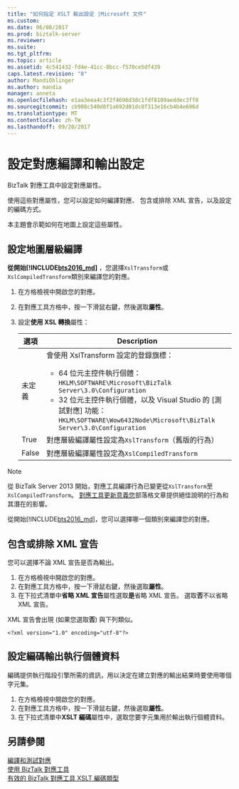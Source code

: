 ```yaml
---
title: "如何指定 XSLT 輸出設定 |Microsoft 文件"
ms.custom: 
ms.date: 06/08/2017
ms.prod: biztalk-server
ms.reviewer: 
ms.suite: 
ms.tgt_pltfrm: 
ms.topic: article
ms.assetid: 4c541432-fd4e-41cc-8bcc-f570ce5df439
caps.latest.revision: "8"
author: MandiOhlinger
ms.author: mandia
manager: anneta
ms.openlocfilehash: e1aa3eea4c3f2f4696d3dc1fdf8109aeddec3ff8
ms.sourcegitcommit: cb908c540d8f1a692d01dc8f313e16cb4b4e696d
ms.translationtype: MT
ms.contentlocale: zh-TW
ms.lasthandoff: 09/20/2017
---
```

# <a name="set-map-compilation-and-output-settings"></a>設定對應編譯和輸出設定
BizTalk 對應工具中設定對應屬性。 

使用這些對應屬性，您可以設定如何編譯對應、 包含或排除 XML 宣告，以及設定的編碼方式。 

本主題會示範如何在地圖上設定這些屬性。

## <a name="set-the-map-level-compilation"></a>設定地圖層級編譯

**從開始[!INCLUDE[bts2016_md](../includes/bts2016-md.md)]** ，您選擇`XslTransform`或`XslCompiledTransform`類別來編譯您的對應。 

1. 在方格檢視中開啟您的對應。
2. 在對應工具方格中，按一下滑鼠右鍵，然後選取**屬性**。  
3. 設定**使用 XSL 轉換**屬性： 

    | 選項 | Description |
    | --- | --- |
    | 未定義 | 會使用 XslTransform 設定的登錄旗標： <ul><li>64 位元主控件執行個體：`HKLM\SOFTWARE\Microsoft\BizTalk Server\3.0\Configuration`</li><li>32 位元主控件執行個體，以及 Visual Studio 的 [測試對應] 功能：`HKLM\SOFTWARE\Wow6432Node\Microsoft\BizTalk Server\3.0\Configuration`</li></ul> | 
    | True | 對應層級編譯屬性設定為`XslTransform`（舊版的行為） | 
    | False | 對應層級編譯屬性設定為`XslCompiledTransform` | 

> [!NOTE] 
> 從 BizTalk Server 2013 開始，對應工具編譯行為已變更從`XslTransform`至`XslCompiledTransform`。 [對應工具更新意義您](http://www.quicklearn.com/blog/2013/05/24/what-the-biztalk-server-2013-mapper-updates-mean-for-you/)部落格文章提供絕佳說明的行為和其潛在的影響。 
> 
> 從開始[!INCLUDE[bts2016_md](../includes/bts2016-md.md)]，您可以選擇哪一個類別來編譯您的對應。 
  
## <a name="include-or-exclude-an-xml-declaration"></a>包含或排除 XML 宣告  
您可以選擇不論 XML 宣告是否為輸出。 

1. 在方格檢視中開啟您的對應。
2. 在對應工具方格中，按一下滑鼠右鍵，然後選取**屬性**。  
3. 在下拉式清單中**省略 XML 宣告**屬性選取**是**省略 XML 宣告。 選取**否**不以省略 XML 宣告。  

XML 宣告會出現 (如果您選取**否**) 與下列類似。  
  
```  
<?xml version="1.0" encoding="utf-8"?>  
```  
  
## <a name="set-encoding-for-output-instance-data"></a>設定編碼輸出執行個體資料  
編碼提供執行階段引擎所需的資訊，用以決定在建立對應的輸出結果時要使用哪個字元集。  
   
1. 在方格檢視中開啟您的對應。
2. 在對應工具方格中，按一下滑鼠右鍵，然後選取**屬性**。    
3.  在下拉式清單中**XSLT 編碼**屬性中，選取您要字元集用於輸出執行個體資料。  
  
## <a name="see-also"></a>另請參閱  
 [編譯和測試對應](../core/compiling-and-testing-maps.md)   
 [使用 BizTalk 對應工具](../core/using-biztalk-mapper.md)   
 [有效的 BizTalk 對應工具 XSLT 編碼類型](../core/valid-biztalk-mapper-xslt-encoding-types.md)